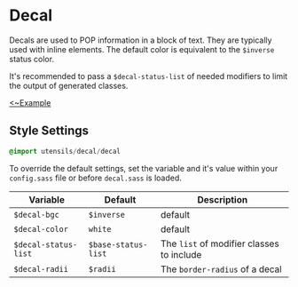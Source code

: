 
# Decal
Decals are used to <span class="decal important">POP</span> information
in a block of text.  They are typically used with inline elements. The
default color is equivalent to the `$inverse` status color.

It's recommended to pass a `$decal-status-list` of needed
modifiers to limit the output of generated classes.

[<~Example](markup/decal.html.haml)


## Style Settings
```sass
@import utensils/decal/decal
```

To override the default settings, set the variable and it's value
within your `config.sass` file or before `decal.sass` is loaded.

Variable             | Default             | Description
-------------------- | ------------------- | -------------------------------------------
`$decal-bgc`         | `$inverse`          | default
`$decal-color`       | `white`             | default
`$decal-status-list` | `$base-status-list` | The `list` of modifier classes to include
`$decal-radii`       | `$radii`            | The `border-radius` of a decal

